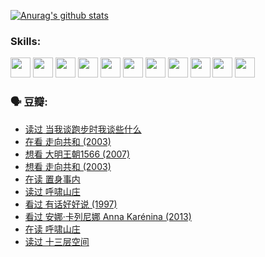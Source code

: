 
[![Anurag's github stats](https://github-readme-stats.vercel.app/api?username=w940853815)](https://github.com/anuraghazra/github-readme-stats)

### Skills:

<code><img height="32" src="https://cdn.jsdelivr.net/npm/simple-icons@v5/icons/python.svg"></code>
<code><img height="32" src="https://cdn.jsdelivr.net/npm/simple-icons@v5/icons/javascript.svg"></code>
<code><img height="32" src="https://cdn.jsdelivr.net/npm/simple-icons@v5/icons/django.svg"></code>
<code><img height="32" src="https://cdn.jsdelivr.net/npm/simple-icons@v5/icons/flask.svg"></code>
<code><img height="32" src="https://cdn.jsdelivr.net/npm/simple-icons@v5/icons/vuetify.svg"></code>
<code><img height="32" src="https://cdn.jsdelivr.net/npm/simple-icons@v5/icons/git.svg"></code>
<code><img height="32" src="https://cdn.jsdelivr.net/npm/simple-icons@v5/icons/docker.svg"></code>
<code><img height="32" src="https://cdn.jsdelivr.net/npm/simple-icons@v5/icons/postgresql.svg"></code>
<code><img height="32" src="https://cdn.jsdelivr.net/npm/simple-icons@v5/icons/elasticsearch.svg"></code>
<code><img height="32" src="https://cdn.jsdelivr.net/npm/simple-icons@v5/icons/macos.svg"></code>
<code><img height="32" src="https://cdn.jsdelivr.net/npm/simple-icons@v5/icons/linux.svg"></code>

### 🗣 豆瓣:

<!-- DOUBAN-ACTIVITIES:START -->
- [读过 当我谈跑步时我谈些什么](https://www.douban.com/people/136069238/status/3715422296/?_i=41896239)
- [在看 走向共和‎ (2003)](https://www.douban.com/people/136069238/status/3711470443/?_i=41896239)
- [想看 大明王朝1566‎ (2007)](https://www.douban.com/people/136069238/status/3710980213/?_i=41896239)
- [想看 走向共和‎ (2003)](https://www.douban.com/people/136069238/status/3710980002/?_i=41896239)
- [在读 置身事内](https://www.douban.com/people/136069238/status/3710472151/?_i=41896239)
- [读过 呼啸山庄](https://www.douban.com/people/136069238/status/3710470617/?_i=41896239)
- [看过 有话好好说‎ (1997)](https://www.douban.com/people/136069238/status/3709833172/?_i=41896239)
- [看过 安娜·卡列尼娜 Anna Karénina‎ (2013)](https://www.douban.com/people/136069238/status/3708942010/?_i=41896239)
- [在读 呼啸山庄](https://www.douban.com/people/136069238/status/3701626992/?_i=41896239)
- [读过 十三层空间](https://www.douban.com/people/136069238/status/3700755247/?_i=41896239)
<!-- DOUBAN-ACTIVITIES:END -->
<!--
**w940853815/w940853815** is a ✨ _special_ ✨ repository because its `README.md` (this file) appears on your GitHub profile.

Here are some ideas to get you started:

- 🔭 I’m currently working on ...
- 🌱 I’m currently learning ...
- 👯 I’m looking to collaborate on ...
- 🤔 I’m looking for help with ...
- 💬 Ask me about ...
- 📫 How to reach me: ...
- 😄 Pronouns: ...
- ⚡ Fun fact: ...
-->
